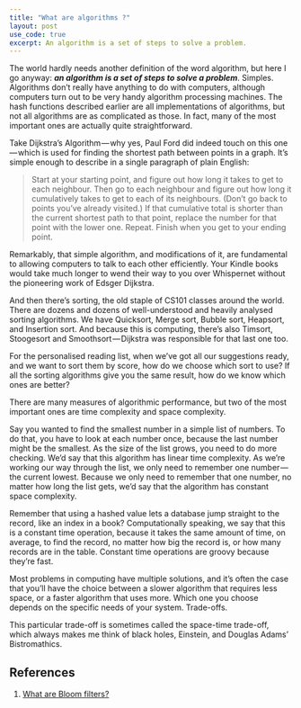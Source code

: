 ```yaml
---
title: "What are algorithms ?"
layout: post
use_code: true
excerpt: An algorithm is a set of steps to solve a problem.
---
```


The world hardly needs another definition of the word algorithm, but here I go anyway: **_an algorithm is a set of steps to solve a problem_**. Simples. Algorithms don’t really have anything to do with computers, although computers turn out to be very handy algorithm processing machines. The hash functions described earlier are all implementations of algorithms, but not all algorithms are as complicated as those. In fact, many of the most important ones are actually quite straightforward.

Take Dijkstra’s Algorithm — why yes, Paul Ford did indeed touch on this one — which is used for finding the shortest path between points in a graph. It’s simple enough to describe in a single paragraph of plain English:

> Start at your starting point, and figure out how long it takes to get to each neighbour. Then go to each neighbour and figure out how long it cumulatively takes to get to each of its neighbours. (Don’t go back to points you’ve already visited.) If that cumulative total is shorter than the current shortest path to that point, replace the number for that point with the lower one. Repeat. Finish when you get to your ending point.

Remarkably, that simple algorithm, and modifications of it, are fundamental to allowing computers to talk to each other efficiently. Your Kindle books would take much longer to wend their way to you over Whispernet without the pioneering work of Edsger Dijkstra.

And then there’s sorting, the old staple of CS101 classes around the world. There are dozens and dozens of well-understood and heavily analysed sorting algorithms. We have Quicksort, Merge sort, Bubble sort, Heapsort, and Insertion sort. And because this is computing, there’s also Timsort, Stoogesort and Smoothsort — Dijkstra was responsible for that last one too.

For the personalised reading list, when we’ve got all our suggestions ready, and we want to sort them by score, how do we choose which sort to use? If all the sorting algorithms give you the same result, how do we know which ones are better?

There are many measures of algorithmic performance, but two of the most important ones are time complexity and space complexity.

Say you wanted to find the smallest number in a simple list of numbers. To do that, you have to look at each number once, because the last number might be the smallest. As the size of the list grows, you need to do more checking. We’d say that this algorithm has linear time complexity. As we’re working our way through the list, we only need to remember one number — the current lowest. Because we only need to remember that one number, no matter how long the list gets, we’d say that the algorithm has constant space complexity.

Remember that using a hashed value lets a database jump straight to the record, like an index in a book? Computationally speaking, we say that this is a constant time operation, because it takes the same amount of time, on average, to find the record, no matter how big the record is, or how many records are in the table. Constant time operations are groovy because they’re fast.

Most problems in computing have multiple solutions, and it’s often the case that you’ll have the choice between a slower algorithm that requires less space, or a faster algorithm that uses more. Which one you choose depends on the specific needs of your system. Trade-offs.

This particular trade-off is sometimes called the space-time trade-off, which always makes me think of black holes, Einstein, and Douglas Adams’ Bistromathics.

## References

1. [What are Bloom filters?](https://blog.medium.com/what-are-bloom-filters-1ec2a50c68ff)
